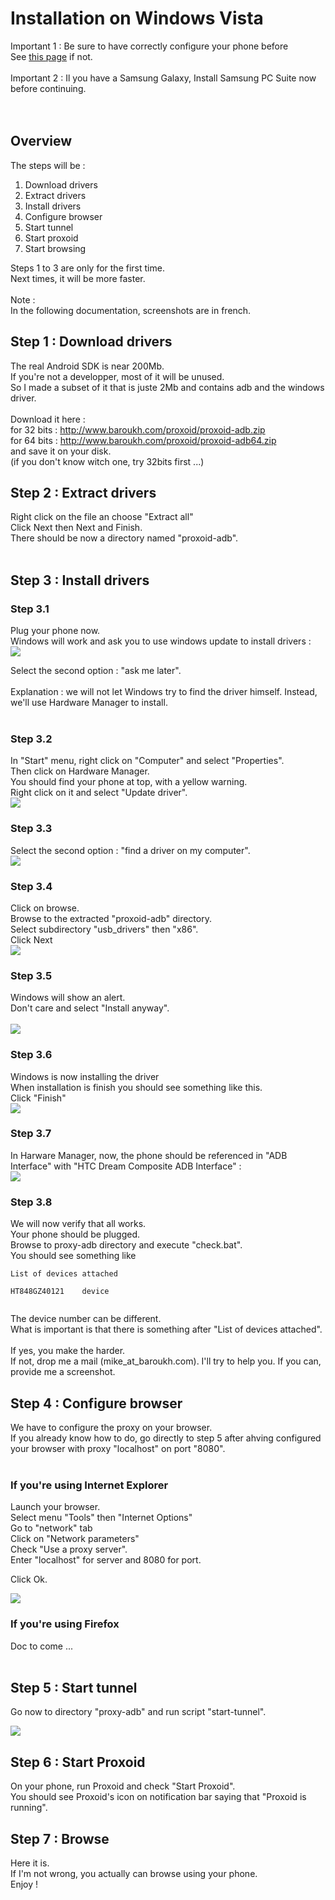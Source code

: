 # Installation on Windows Vista #

Important 1 : Be sure to have correctly configure your phone before<br>
See <a href='installationPhone.md'>this page</a> if not.<br>
<br>
Important 2 : Il you have a Samsung Galaxy, Install Samsung PC Suite now before continuing.<br>
<br>
<br>
<h2>Overview</h2>

The steps will be :<br>
<ol><li>Download drivers<br>
</li><li>Extract drivers<br>
</li><li>Install drivers<br>
</li><li>Configure browser<br>
</li><li>Start tunnel<br>
</li><li>Start proxoid<br>
</li><li>Start browsing</li></ol>

Steps 1 to 3 are only for the first time.<br>
Next times, it will be more faster.<br>
<br>
Note :<br />
In the following documentation, screenshots are in french.<br />

<h2>Step 1 : Download drivers</h2>

The real Android SDK is near 200Mb.<br />
If you're not a developper, most of it will be unused.<br />
So I made a subset of it that is juste 2Mb and contains adb and the windows driver.<br>
<br>
Download it here :<br />
for 32 bits : <a href='http://www.baroukh.com/proxoid/proxoid-adb.zip'>http://www.baroukh.com/proxoid/proxoid-adb.zip</a><br />
for 64 bits : <a href='http://www.baroukh.com/proxoid/proxoid-adb64.zip'>http://www.baroukh.com/proxoid/proxoid-adb64.zip</a><br />
and save it on your disk.<br />
(if you don't know witch one, try 32bits first ...)<br>
<h2>Step 2 : Extract drivers</h2>

Right click on the file an choose "Extract all"<br>
Click Next then Next and Finish.<br>
There should be now a directory named "proxoid-adb".<br>
<br>
<h2>Step 3 : Install drivers</h2>

<h3>Step 3.1</h3>
Plug your phone now.<br />
Windows will work and ask you to use windows update to install drivers :<br />
<img src='http://www.baroukh.com/proxoid/proxoidvista-1.png' />

Select the second option : "ask me later".<br>
<br>
Explanation : we will not let Windows try to find the driver himself. Instead, we'll use Hardware Manager to install.<br>
<br>
<h3>Step 3.2</h3>

In "Start" menu, right click on "Computer" and select "Properties".<br />
Then click on Hardware Manager.<br />
You should find your phone at top, with a yellow warning.<br />
Right click on it and select "Update driver".<br />
<img src='http://www.baroukh.com/proxoid/proxoidvista-2.png' />

<h3>Step 3.3</h3>


Select the second option : "find a driver on my computer".<br />
<img src='http://www.baroukh.com/proxoid/proxoidvista-3.png' />

<h3>Step 3.4</h3>

Click on browse.<br>
Browse to the extracted "proxoid-adb" directory.<br />
Select subdirectory "usb_drivers" then "x86".<br />
Click Next<br />
<img src='http://www.baroukh.com/proxoid/proxoidvista-4.png' />

<h3>Step 3.5</h3>

Windows will show an alert.<br />
Don't care and select "Install anyway".<br>
<br>
<img src='http://www.baroukh.com/proxoid/proxoidvista-5.png' />

<h3>Step 3.6</h3>

Windows is now installing the driver<br />
When installation is finish you should see something like this.<br>
Click "Finish"<br />
<img src='http://www.baroukh.com/proxoid/proxoidvista-6.png' />

<h3>Step 3.7</h3>

In Harware Manager, now, the phone should be referenced in "ADB Interface" with "HTC Dream Composite ADB Interface" :<br />
<img src='http://www.baroukh.com/proxoid/proxoidvista-7.png' />

<h3>Step 3.8</h3>

We will now verify that all works.<br />
Your phone should be plugged.<br />
Browse to proxy-adb directory and execute "check.bat".<br />
You should see something like<br>
<pre><code>List of devices attached<br>
HT848GZ40121    device<br>
</code></pre>

The device number can be different.<br />
What is important is that there is something after "List of devices attached".<br>
<br>
If yes, you make the harder.<br />
If not, drop me a mail (mike_at_baroukh.com). I'll try to help you. If you can, provide me a screenshot.<br />

<h2>Step 4 : Configure browser</h2>

We have to configure the proxy on your browser.<br>
If you already know how to do, go directly to step 5 after ahving configured your browser with proxy "localhost" on port "8080".<br>
<br>
<h3>If you're using Internet Explorer</h3>

Launch your browser.<br />
Select menu "Tools" then "Internet Options"<br />
Go to "network" tab<br />
Click on "Network parameters"<br />
Check "Use a proxy server".<br />
Enter "localhost" for server and 8080 for port.<br />

Click Ok.<br />

<img src='http://www.baroukh.com/proxoid/proxoidxp-8.png' />

<h3>If you're using Firefox</h3>

Doc to come ...<br>
<br>
<h2>Step 5 : Start tunnel</h2>

Go now to directory "proxy-adb" and run script "start-tunnel".<br />

<img src='http://www.baroukh.com/proxoid/proxoidxp-6.png' />

<h2>Step 6 : Start Proxoid</h2>

On your phone, run Proxoid and check "Start Proxoid".<br />
You should see Proxoid's icon on notification bar saying that "Proxoid is running".<br />

<h2>Step 7 : Browse</h2>

Here it is.<br />
If I'm not wrong, you actually can browse using your phone. <br />
Enjoy !